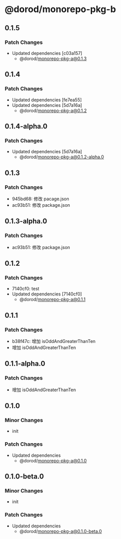# @dorod/monorepo-pkg-b

## 0.1.5

### Patch Changes

- Updated dependencies [c03a157]
  - @dorod/monorepo-pkg-a@0.1.3

## 0.1.4

### Patch Changes

- Updated dependencies [fe7ea55]
- Updated dependencies [5d7a16a]
  - @dorod/monorepo-pkg-a@0.1.2

## 0.1.4-alpha.0

### Patch Changes

- Updated dependencies [5d7a16a]
  - @dorod/monorepo-pkg-a@0.1.2-alpha.0

## 0.1.3

### Patch Changes

- 945bd68: 修改 pacage.json
- ac93b51: 修改 package.json

## 0.1.3-alpha.0

### Patch Changes

- ac93b51: 修改 package.json

## 0.1.2

### Patch Changes

- 7140cf0: test
- Updated dependencies [7140cf0]
  - @dorod/monorepo-pkg-a@0.1.1

## 0.1.1

### Patch Changes

- b38f47c: 增加 isOddAndGreaterThanTen
- 增加 isOddAndGreaterThanTen

## 0.1.1-alpha.0

### Patch Changes

- 增加 isOddAndGreaterThanTen

## 0.1.0

### Minor Changes

- init

### Patch Changes

- Updated dependencies
  - @dorod/monorepo-pkg-a@0.1.0

## 0.1.0-beta.0

### Minor Changes

- init

### Patch Changes

- Updated dependencies
  - @dorod/monorepo-pkg-a@0.1.0-beta.0
